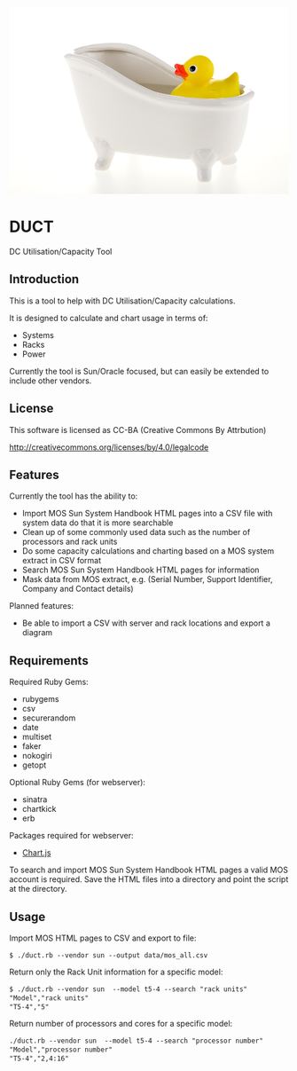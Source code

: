 ![alt tag](https://raw.githubusercontent.com/lateralblast/duct/master/duct.jpg)

DUCT
====

DC Utilisation/Capacity Tool

Introduction
------------

This is a tool to help with DC Utilisation/Capacity calculations.

It is designed to calculate and chart usage in terms of:

- Systems
- Racks
- Power

Currently the tool is Sun/Oracle focused, but can easily be extended to include other vendors.

License
-------

This software is licensed as CC-BA (Creative Commons By Attrbution)

http://creativecommons.org/licenses/by/4.0/legalcode

Features
--------

Currently the tool has the ability to:

- Import MOS Sun System Handbook HTML pages into a CSV file with system data do that it is more searchable
- Clean up of some commonly used data such as the number of processors and rack units
- Do some capacity calculations and charting based on a MOS system extract in CSV format
- Search MOS Sun System Handbook HTML pages for information
- Mask data from MOS extract, e.g. (Serial Number, Support Identifier, Company and Contact details)

Planned features:

- Be able to import a CSV with server and rack locations and export a diagram


Requirements
------------

Required Ruby Gems:

- rubygems
- csv
- securerandom
- date
- multiset
- faker 
- nokogiri
- getopt

Optional Ruby Gems (for webserver):

- sinatra
- chartkick
- erb

Packages required for webserver:

- <a href="http://www.chartjs.org/">Chart.js</a>

To search and import MOS Sun System Handbook HTML pages a valid MOS account is required.
Save the HTML files into a directory and point the script at the directory.

Usage
-----

Import MOS HTML pages to CSV and export to file:

```
$ ./duct.rb --vendor sun --output data/mos_all.csv
```

Return only the Rack Unit information for a specific model:

```
$ ./duct.rb --vendor sun  --model t5-4 --search "rack units"
"Model","rack units"
"T5-4","5"
```

Return number of processors and cores for a specific model:

```
./duct.rb --vendor sun  --model t5-4 --search "processor number"
"Model","processor number"
"T5-4","2,4:16"
```

